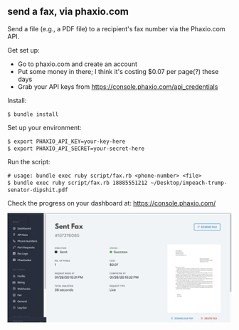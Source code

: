 ## send a fax, via phaxio.com

Send a file (e.g., a PDF file) to a recipient's fax number via the Phaxio.com API.

Get set up:

 - Go to phaxio.com and create an account
 - Put some money in there; I think it's costing $0.07 per page(?) these days
 - Grab your API keys from https://console.phaxio.com/api_credentials

Install:

```
$ bundle install
```

Set up your environment:

```
$ export PHAXIO_API_KEY=your-key-here
$ export PHAXIO_API_SECRET=your-secret-here
```

Run the script:

```
# usage: bundle exec ruby script/fax.rb <phone-number> <file>
$ bundle exec ruby script/fax.rb 18885551212 ~/Desktop/impeach-trump-senator-dipshit.pdf
```

Check the progress on your dashboard at: https://console.phaxio.com/

![](images/fax-summary.png)
